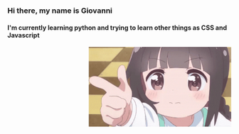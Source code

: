 ### Hi there, my name is Giovanni
#### I'm currently learning python and trying to learn other things as CSS and Javascript

<!--
**aalaglaglag/aalaglaglag** is a ✨ _special_ ✨ repository because its `README.md` (this file) appears on your GitHub profile.

Here are some ideas to get you started:

- 🔭 I’m currently working on ...
- 🌱 I’m currently learning ...
- 👯 I’m looking to collaborate on ...
- 🤔 I’m looking for help with ...
- 💬 Ask me about ...
- 📫 How to reach me: ...
- 😄 Pronouns: ...
- ⚡ Fun fact: ...
-->
 <p align="right">
  <img windth="470" height="180" src="https://github.com/aalaglaglag/aalaglaglag/blob/main/tenor.gif">
